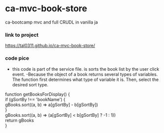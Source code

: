 # ca-mvc-book-store
ca-bootcamp mvc and full CRUDL in vanilla ja 


### link to project
https://tal0311.github.io/ca-mvc-book-store/

### code pice
- this code is part of the service file. is sorts the book list by the user click event. 
-Because the object of a book returns several types of variables.
The function first determines what type of variable it is. Then, select the desired sort type.  
  
<!-- code  -->
function getBooksForDisplay() {  
  if (gSortBy !== 'bookName') {  
    gBooks.sort((a, b) => a[gSortBy] - b[gSortBy])  
    }    
    gBooks.sort((a, b) => (a[gSortBy] < b[gSortBy] ? -1 : 1))  
  return gBooks  
}
